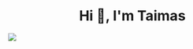 <h1 align="center">Hi 👋, I'm Taimas</h1>

<img src = 'https://images-wixmp-ed30a86b8c4ca887773594c2.wixmp.com/f/43455abc-b1fe-4279-80d6-f6d50c095e79/db9d0mt-03482a4c-824f-43f5-a21d-7b5a0506ca96.gif?token=eyJ0eXAiOiJKV1QiLCJhbGciOiJIUzI1NiJ9.eyJzdWIiOiJ1cm46YXBwOiIsImlzcyI6InVybjphcHA6Iiwib2JqIjpbW3sicGF0aCI6IlwvZlwvNDM0NTVhYmMtYjFmZS00Mjc5LTgwZDYtZjZkNTBjMDk1ZTc5XC9kYjlkMG10LTAzNDgyYTRjLTgyNGYtNDNmNS1hMjFkLTdiNWEwNTA2Y2E5Ni5naWYifV1dLCJhdWQiOlsidXJuOnNlcnZpY2U6ZmlsZS5kb3dubG9hZCJdfQ.jGpHGPJBXR9VDhOMywbvTYmLrWpf3uIsY42yVK2jtvI'/>

